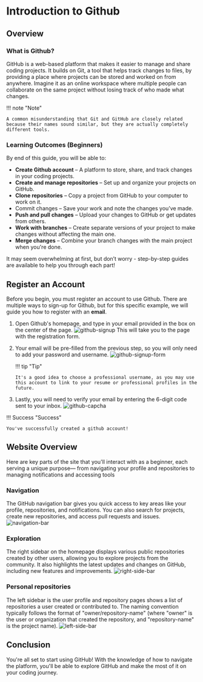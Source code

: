 # Introduction to Github

## Overview

### What is Github?

GitHub is a web-based platform that makes it easier to manage and share coding projects. It builds on Git, a tool that helps track changes to files, by providing a place where projects can be stored and worked on from anywhere. Imagine it as an online workspace where multiple people can collaborate on the same project without losing track of who made what changes.

!!! note "Note"

    A common misunderstanding that Git and GitHub are closely related because their names sound similar, but they are actually completely different tools.

### Learning Outcomes (Beginners)

By end of this guide, you will be able to:

- **Create Github account** – A platform to store, share, and track changes in your coding projects.
- **Create and manage repositories** – Set up and organize your projects on GitHub.
- **Clone repositories** – Copy a project from GitHub to your computer to work on it.
- Commit changes – Save your work and note the changes you’ve made.
- **Push and pull changes** – Upload your changes to GitHub or get updates from others.
- **Work with branches** – Create separate versions of your project to make changes without affecting the main one.
- **Merge changes** – Combine your branch changes with the main project when you're done.

It may seem overwhelming at first, but don’t worry - step-by-step guides are available to help you through each part!

## Register an Account

Before you begin, you must register an account to use Github. There are multiple ways to sign-up for Github, but for this specific example, we will guide you how to register with an **email**.

1.  Open Github's homepage, and type in your email provided in the box on the center of the page.
    ![github-signup](assets/images/sign-up-github.jpg)
    This will take you to the page with the registration form.

2.  Your email will be pre-filled from the previous step, so you will only need to add your password and username.
    ![github-signup-form](assets/images/sign-up-github-form.jpg)

    !!! tip "Tip"

        It's a good idea to choose a professional username, as you may use this account to link to your resume or professional profiles in the future.

3.  Lastly, you will need to verify your email by entering the 6-digit code sent to your inbox.
    ![github-capcha](assets/images/sign-up-confirmation.jpg)

!!! Success "Success"

    You've successfully created a github account!

## Website Overview

Here are key parts of the site that you'll interact with as a beginner, each serving a unique purpose— from navigating your profile and repositories to managing notifications and accessing tools

### Navigation

The GitHub navigation bar gives you quick access to key areas like your profile, repositories, and notifications. You can also search for projects, create new repositories, and access pull requests and issues.
![navigation-bar](assets/images/navigation-bar.jpg)

### Exploration

The right sidebar on the homepage displays various public repositories created by other users, allowing you to explore projects from the community. It also highlights the latest updates and changes on GitHub, including new features and improvements.
![right-side-bar](assets/images//right-side-homepage.jpg)

### Personal repositories

The left sidebar is the user profile and repository pages shows a list of repositories a user created or contributed to. The naming convention typically follows the format of "owner/repository-name" (where "owner" is the user or organization that created the repository, and "repository-name" is the project name).
![left-side-bar](assets/images/left-side-bar.jpg)

## Conclusion

You're all set to start using GitHub! With the knowledge of how to navigate the platform, you'll be able to explore GitHub and make the most of it on your coding journey.
